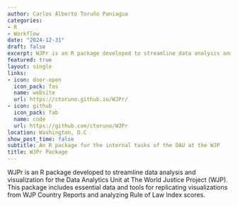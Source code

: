 ```yaml
---
author: Carlos Alberto Toruño Paniagua
categories:
- R
- Workflow
date: "2024-12-31"
draft: false
excerpt: WJPr is an R package developed to streamline data analysis and visualization for the Data Analytics Unit at The World Justice Project (WJP)
featured: true
layout: single
links:
- icon: door-open
  icon_pack: fas
  name: website
  url: https://ctoruno.github.io/WJPr/
- icon: github
  icon_pack: fab
  name: code
  url: https://github.com/ctoruno/WJPr
location: Washington, D.C
show_post_time: false
subtitle: An R package for the internal tasks of the DAU at the WJP
title: WJPr Package
---
```


WJPr is an R package developed to streamline data analysis and visualization for the Data Analytics Unit at The World Justice Project (WJP). This package includes essential data and tools for replicating visualizations from WJP Country Reports and analyzing Rule of Law Index scores.
